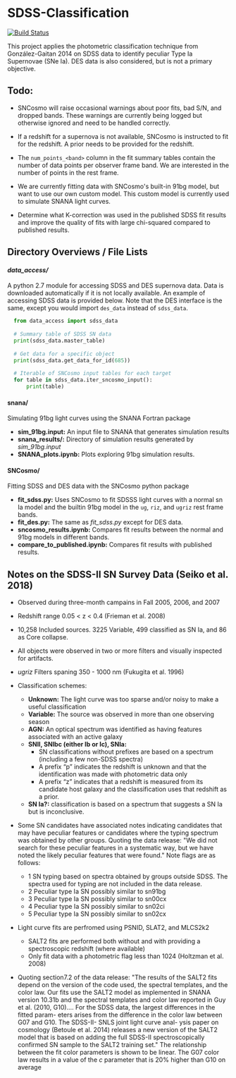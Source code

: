 # SDSS-Classification

  [![Build Status](https://travis-ci.com/mwvgroup/SDSS-Classification.svg?token=MKWwaqNeMpyaNQ2HGxM7&branch=master)](https://travis-ci.com/mwvgroup/SDSS-Classification)

  This project applies the photometric classification technique from González-Gaitan 
  2014 on SDSS data to identify peculiar Type Ia Supernovae (SNe Ia). DES data is also
  considered, but is not a primary objective.

  ## Todo:

- SNCosmo will raise occasional warnings about poor fits, bad S/N, and dropped bands. These warnings are currently being logged but otherwise ignored and need to be handled correctly.

- If a redshift for a supernova is not available, SNCosmo is instructed to fit for the redshift. A prior needs to be provided for the redshift.

- The `num_points_<band>` column in the fit summary tables contain the number of data points per observer frame band. We are interested in the number of points in the rest frame.

- We are currently fitting data with SNCosmo's built-in 91bg model, but want to use our own custom model. This custom model is currently used to simulate SNANA light curves.

- Determine what K-correction was used in the published SDSS fit results and improve the quality of fits with large chi-squared compared to published results.

## Directory Overviews / File Lists

#### *data_access/* 

  A python 2.7 module for accessing SDSS and DES supernova data. Data is downloaded
  automatically if it is not locally available. An example of accessing SDSS data
  is provided below. Note that the DES interface is the same, except you would
  import `des_data` instead of `sdss_data`.

```python
  from data_access import sdss_data
  
  # Summary table of SDSS SN data
  print(sdss_data.master_table) 
  
  # Get data for a specific object
  print(sdss_data.get_data_for_id(685))
  
  # Iterable of SNCosmo input tables for each target
  for table in sdss_data.iter_sncosmo_input():
      print(table)
```

#### snana/ 

  Simulating 91bg light curves using the SNANA Fortran package

- **sim_91bg.input:** An input file to SNANA that generates simulation results
- **snana_results/:** Directory of simulation results generated by *sim_91bg.input*
- **SNANA_plots.ipynb:** Plots exploring 91bg simulation results.

  

#### SNCosmo/

  Fitting SDSS and DES data with the SNCosmo python package

- **fit_sdss.py:** Uses SNCosmo to fit SDSSS light curves with a normal sn Ia model and the builtin 91bg model in the `ug`, `riz`, and `ugriz` rest frame bands.
- **fit_des.py:** The same as *fit_sdss.py* except for DES data.
- **sncosmo_results.ipynb:** Compares fit results between the normal and 91bg models in different bands.
- **compare_to_published.ipynb:** Compares fit results with published results.

## Notes on the SDSS-II SN Survey Data (Seiko et al. 2018)

- Observed during three-month campains in Fall 2005, 2006, and 2007
- Redshift range 0.05 < z < 0.4 (Frieman et al. 2008)
- 10,258 Included sources. 3225 Variable, 499 classified as SN Ia, and 86 as Core collapse.
- All objects were observed in two or more filters and visually inspected for artifacts.
- *ugriz* Filters spaning 350 - 1000 nm (Fukugita et al. 1996)
- Classification schemes:
  - **Unknown:** The light curve was too sparse and/or noisy to make a useful classification
  - **Variable:** The source was observed in more than one observing season
  - **AGN:** An optical spectrum was identified as having features associated with an active galaxy
  - **SNII, SNIbc (either Ib or Ic), SNIa:** 
    - SN classifications without prefixes are based on a spectrum (including a few non-SDSS spectra)
    - A prefix “p” indicates the redshift is unknown and that the identification was made with photometric data only
    - A prefix “z” indicates that a redshift is measured from its candidate host galaxy and the classification uses that redshift as a prior. 
  - **SN Ia?:** classification is based on a spectrum that suggests a SN Ia but is inconclusive.
- Some SN candidates have associated notes indicating candidates that may have peculiar features or candidates where the typing spectrum was obtained by other groups. Quoting the data release: "We did not search for these peculiar features in a systematic way, but we have noted the likely peculiar features that were found." Note flags are as follows:
  - 1  SN typing based on spectra obtained by groups outside SDSS. The spectra used for typing are not included in the data release. 
  - 2  Peculiar type Ia SN possibly similar to sn91bg 
  - 3  Peculiar type Ia SN possibly similar to sn00cx 
  - 4  Peculiar type Ia SN possibly similar to sn02ci 
  - 5  Peculiar type Ia SN possibly similar to sn02cx 
- Light curve fits are perfromed using PSNID, SLAT2, and MLCS2k2
  - SALT2 fits are performed both without and with providing a spectroscopic redshift (where available)
  - Only fit data with a photometric flag less than 1024 (Holtzman et al. 2008)

- Quoting section7.2 of the data release:  "The results of the SALT2 fits depend on the version of the code used, the spectral templates, and the color law. Our fits use the SALT2 model as implemented in SNANA version 10.31b and the spectral templates and color law reported in Guy et al. (2010, G10).... For the SDSS data, the largest differences in the fitted param- eters arises from the difference in the color law between G07 and G10. The SDSS-II- SNLS joint light curve anal- ysis paper on cosmology (Betoule et al. 2014) releases a new version of the SALT2 model that is based on adding the full SDSS-II spectroscopically confirmed SN sample to the SALT2 training set." The relationship between the fit color parameters is shown to be linear. The G07 color law results in a value of the *c* parameter that is 20% higher than G10 on average
